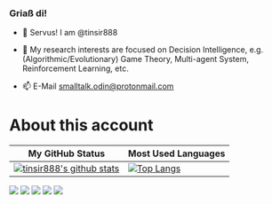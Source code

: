 <!--
# This account has been discontinued。
# 此帳戶已停用。
-->
### Griaß di!


- 👋 Servus! I am @tinsir888

- 👀 My research interests are focused on Decision Intelligence, e.g. (Algorithmic/Evolutionary) Game Theory, Multi-agent System, Reinforcement Learning, etc.

- 📫 E-Mail smalltalk.odin@protonmail.com

<!--
<p align="left"> <a href="https://www.cprogramming.com/" target="_blank" rel="noreferrer"> <img src="https://raw.githubusercontent.com/devicons/devicon/master/icons/c/c-original.svg" alt="c" width="40" height="40"/> </a> <a href="https://www.w3schools.com/cpp/" target="_blank" rel="noreferrer"> <img src="https://raw.githubusercontent.com/devicons/devicon/master/icons/cplusplus/cplusplus-original.svg" alt="cplusplus" width="40" height="40"/> </a> <a href="https://git-scm.com/" target="_blank" rel="noreferrer"> <img src="https://www.vectorlogo.zone/logos/git-scm/git-scm-icon.svg" alt="git" width="40" height="40"/> </a> <a href="https://www.linux.org/" target="_blank" rel="noreferrer"> <img src="https://raw.githubusercontent.com/devicons/devicon/master/icons/linux/linux-original.svg" alt="linux" width="40" height="40"/> </a> <a href="https://www.mathworks.com/" target="_blank" rel="noreferrer"> <img src="https://upload.wikimedia.org/wikipedia/commons/2/21/Matlab_Logo.png" alt="matlab" width="40" height="40"/> </a> <a href="https://www.mysql.com/" target="_blank" rel="noreferrer"> <img src="https://raw.githubusercontent.com/devicons/devicon/master/icons/mysql/mysql-original-wordmark.svg" alt="mysql" width="40" height="40"/> </a> <a href="https://opencv.org/" target="_blank" rel="noreferrer"> <img src="https://www.vectorlogo.zone/logos/opencv/opencv-icon.svg" alt="opencv" width="40" height="40"/> </a> <a href="https://pandas.pydata.org/" target="_blank" rel="noreferrer"> <img src="https://raw.githubusercontent.com/devicons/devicon/2ae2a900d2f041da66e950e4d48052658d850630/icons/pandas/pandas-original.svg" alt="pandas" width="40" height="40"/> </a> <a href="https://www.python.org" target="_blank" rel="noreferrer"> <img src="https://raw.githubusercontent.com/devicons/devicon/master/icons/python/python-original.svg" alt="python" width="40" height="40"/> </a> <a href="https://pytorch.org/" target="_blank" rel="noreferrer"> <img src="https://www.vectorlogo.zone/logos/pytorch/pytorch-icon.svg" alt="pytorch" width="40" height="40"/> </a> <a href="https://www.qt.io/" target="_blank" rel="noreferrer"> <img src="https://upload.wikimedia.org/wikipedia/commons/0/0b/Qt_logo_2016.svg" alt="qt" width="40" height="40"/> </a> <a href="https://scikit-learn.org/" target="_blank" rel="noreferrer"> <img src="https://upload.wikimedia.org/wikipedia/commons/0/05/Scikit_learn_logo_small.svg" alt="scikit_learn" width="40" height="40"/> </a> <a href="https://www.tensorflow.org" target="_blank" rel="noreferrer"> <img src="https://www.vectorlogo.zone/logos/tensorflow/tensorflow-icon.svg" alt="tensorflow" width="40" height="40"/> </a> </p>
-->
<!--
<div align="center">
<a href="https://github.com/anuraghazra/convoychat">
    <img align="center" src="https://github-readme-streak-stats.herokuapp.com/?user=tinsir888&show_icons=true&theme=github" />
</a>
</div>
-->
# About this account
| My GitHub Status                                                                                                                                                     | Most Used Languages                                                                                                                          |
|----------------------------------------------------------------------------------------------------------------------------------------------------------------------|----------------------------------------------------------------------------------------------------------------------------------------------|
| [![tinsir888's github stats](https://github-readme-stats.vercel.app/api?username=tinsir888&theme=buefy&show_icons=true&layout=compact)](https://github.com/anuraghazra/github-readme-stats)|[![Top Langs](https://github-readme-stats.vercel.app/api/top-langs/?username=tinsir888)](https://github.com/anuraghazra/github-readme-stats)|

![](http://github-profile-summary-cards.vercel.app/api/cards/repos-per-language?username=tinsir888&theme=vue)
![](http://github-profile-summary-cards.vercel.app/api/cards/most-commit-language?username=tinsir888&theme=vue)
![](http://github-profile-summary-cards.vercel.app/api/cards/stats?username=tinsir888&theme=vue)
![](http://github-profile-summary-cards.vercel.app/api/cards/productive-time?username=tinsir888&theme=vue&utcOffset=8)
![](http://github-profile-summary-cards.vercel.app/api/cards/profile-details?username=tinsir888&theme=vue)
<!--
<div align="center">
    <img src="https://raw.githubusercontent.com/tinsir888/tinsir888/main/assets/github-contribution-grid-snake.svg" />
</div>
--> 
<!--
<div align="center">
<table>
    <tr>
        <td ><center><img src="https://github-readme-stats.vercel.app/api?username=tinsir888&show_icons=true&theme=gruvbox"></td>
        <td ><center><img src="https://github-readme-stats.vercel.app/api/top-langs/?username=tinsir888&layout=compact&langs_count=8&theme=gruvbox"></td>
    </tr>
</table>
</div>
-->
<!--
<p align="center">
<a href="https://github.com/Ashutosh00710/github-readme-activity-graph">
 <img src="https://github-readme-stats.vercel.app/api/pin/?username=tinsir888&repo=github-readme-activity-graph&theme=github&hide_border=true" />
</a>
</p>
[![Ashutosh's github activity graph](https://activity-graph.herokuapp.com/graph?username=Ashutosh00710)](https://github.com/ashutosh00710/github-readme-activity-graph)

<div align="center">
    <img src="https://activity-graph.herokuapp.com/graph?username=tinsir&theme=github" />
</div>
-->




<!--
**tinsir888/tinsir888** is a ✨ _special_ ✨ repository because its `README.md` (this file) appears on your GitHub profile.

Here are some ideas to get you started:

- 🔭 I’m currently working on ...
- 🌱 I’m currently learning ...
- 👯 I’m looking to collaborate on ...
- 🤔 I’m looking for help with ...
- 💬 Ask me about ...
- 📫 How to reach me: ...
- 😄 Pronouns: ...
- ⚡ Fun fact: ...
-->
